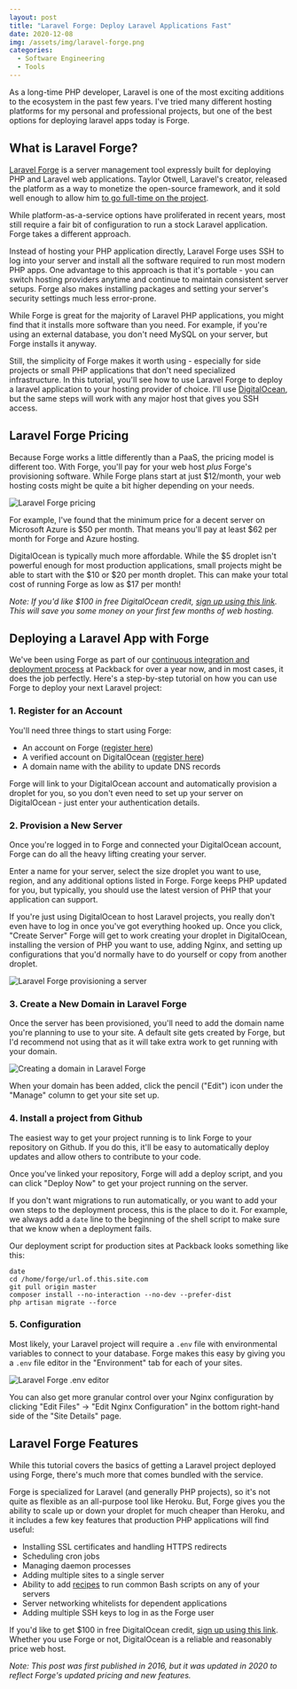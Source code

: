 ```yaml
---
layout: post
title: "Laravel Forge: Deploy Laravel Applications Fast"
date: 2020-12-08
img: /assets/img/laravel-forge.png
categories:
  - Software Engineering
  - Tools
---
```


As a long-time PHP developer, Laravel is one of the most exciting additions to the ecosystem in the past few years. I've tried many different hosting platforms for my personal and professional projects, but one of the best options for deploying laravel apps today is Forge.

<!-- ad-banner -->

## What is Laravel Forge?
[Laravel Forge](https://forge.laravel.com/) is a server management tool expressly built for deploying PHP and Laravel web applications. Taylor Otwell, Laravel's creator, released the platform as a way to monetize the open-source framework, and it sold well enough to allow him [to go full-time on the project](https://medium.com/@taylorotwell/supporting-laravel-98a70e5fd844).

While platform-as-a-service options have proliferated in recent years, most still require a fair bit of configuration to run a stock Laravel application. Forge takes a different approach.

Instead of hosting your PHP application directly, Laravel Forge uses SSH to log into your server and install all the software required to run most modern PHP apps. One advantage to this approach is that it's portable - you can switch hosting providers anytime and continue to maintain consistent server setups. Forge also makes installing packages and setting your server's security settings much less error-prone.

While Forge is great for the majority of Laravel PHP applications, you might find that it installs more software than you need. For example, if you're using an external database, you don't need MySQL on your server, but Forge installs it anyway.

Still, the simplicity of Forge makes it worth using - especially for side projects or small PHP applications that don't need specialized infrastructure. In this tutorial, you'll see how to use Laravel Forge to deploy a laravel application to your hosting provider of choice. I'll use [DigitalOcean](https://m.do.co/c/888fefc32a01), but the same steps will work with any major host that gives you SSH access.

<!-- ad-banner -->

## Laravel Forge Pricing
Because Forge works a little differently than a PaaS, the pricing model is different too. With Forge, you'll pay for your web host _plus_ Forge's provisioning software. While Forge plans start at just $12/month, your web hosting costs might be quite a bit higher depending on your needs.

![Laravel Forge pricing](https://i.imgur.com/cAL07v8.png)

For example, I've found that the minimum price for a decent server on Microsoft Azure is $50 per month. That means you'll pay at least $62 per month for Forge and Azure hosting.

DigitalOcean is typically much more affordable. While the $5 droplet isn't powerful enough for most production applications, small projects might be able to start with the $10 or $20 per month droplet. This can make your total cost of running Forge as low as $17 per month! 

_Note: If you'd like $100 in free DigitalOcean credit, [sign up using this link](https://m.do.co/c/888fefc32a01). This will save you some money on your first few months of web hosting._

## Deploying a Laravel App with Forge
We've been using Forge as part of our [continuous integration and deployment process](/posts/continuous-integration) at Packback for over a year now, and in most cases, it does the job perfectly. Here's a step-by-step tutorial on how you can use Forge to deploy your next Laravel project:

### 1. Register for an Account

You'll need three things to start using Forge:

*   An account on Forge ([register here](https://forge.laravel.com/auth/register))
*   A verified account on DigitalOcean ([register here](https://m.do.co/c/888fefc32a01))
*   A domain name with the ability to update DNS records

Forge will link to your DigitalOcean account and automatically provision a droplet for you, so you don't even need to set up your server on DigitalOcean - just enter your authentication details.

<!-- ad-banner -->

### 2. Provision a New Server

Once you're logged in to Forge and connected your DigitalOcean account, Forge can do all the heavy lifting creating your server.

Enter a name for your server, select the size droplet you want to use, region, and any additional options listed in Forge. Forge keeps PHP updated for you, but typically, you should use the latest version of PHP that your application can support.

If you're just using DigitalOcean to host Laravel projects, you really don't even have to log in once you've got everything hooked up. Once you click, "Create Server" Forge will get to work creating your droplet in DigitalOcean, installing the version of PHP you want to use, adding Nginx, and setting up configurations that you'd normally have to do yourself or copy from another droplet.

![Laravel Forge provisioning a server](https://i.imgur.com/a5CutMz.png)

### 3. Create a New Domain in Laravel Forge

Once the server has been provisioned, you'll need to add the domain name you're planning to use to your site. A default site gets created by Forge, but I'd recommend not using that as it will take extra work to get running with your domain.

![Creating a domain in Laravel Forge](https://i.imgur.com/hAW66UM.png)

When your domain has been added, click the pencil ("Edit") icon under the "Manage" column to get your site set up.

### 4. Install a project from Github

The easiest way to get your project running is to link Forge to your repository on Github. If you do this, it'll be easy to automatically deploy updates and allow others to contribute to your code.

Once you've linked your repository, Forge will add a deploy script, and you can click "Deploy Now" to get your project running on the server.

If you don't want migrations to run automatically, or you want to add your own steps to the deployment process, this is the place to do it. For example, we always add a `date` line to the beginning of the shell script to make sure that we know when a deployment fails.

Our deployment script for production sites at Packback looks something like this:

```
date
cd /home/forge/url.of.this.site.com
git pull origin master
composer install --no-interaction --no-dev --prefer-dist
php artisan migrate --force
```

### 5. Configuration

Most likely, your Laravel project will require a `.env` file with environmental variables to connect to your database. Forge makes this easy by giving you a `.env` file editor in the "Environment" tab for each of your sites.

![Laravel Forge .env editor](https://i.imgur.com/hUPdDA3.png)

You can also get more granular control over your Nginx configuration by clicking "Edit Files" -> "Edit Nginx Configuration" in the bottom right-hand side of the "Site Details" page.

<!-- ad-banner -->

## Laravel Forge Features

While this tutorial covers the basics of getting a Laravel project deployed using Forge, there's much more that comes bundled with the service.

Forge is specialized for Laravel (and generally PHP projects), so it's not quite as flexible as an all-purpose tool like Heroku. But, Forge gives you the ability to scale up or down your droplet for much cheaper than Heroku, and it includes a few key features that production PHP applications will find useful:

*   Installing SSL certificates and handling HTTPS redirects
*   Scheduling cron jobs
*   Managing daemon processes
*   Adding multiple sites to a single server
*   Ability to add [recipes](https://forge.laravel.com/recipes) to run common Bash scripts on any of your servers
*   Server networking whitelists for dependent applications
*   Adding multiple SSH keys to log in as the Forge user

If you'd like to get $100 in free DigitalOcean credit, [sign up using this link](https://m.do.co/c/888fefc32a01). Whether you use Forge or not, DigitalOcean is a reliable and reasonably price web host.

_Note: This post was first published in 2016, but it was updated in 2020 to reflect Forge's updated pricing and new features._
